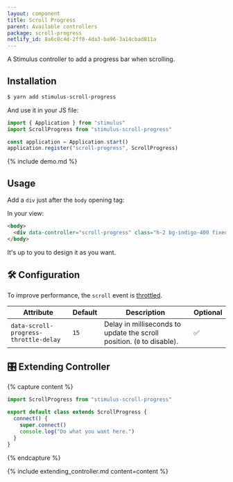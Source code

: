 ```yaml
---
layout: component
title: Scroll Progress
parent: Available controllers
package: scroll-progress
netlify_id: 8a6c0c4d-2ff0-4da3-ba96-3a14cbad811a
---
```


A Stimulus controller to add a progress bar when scrolling.

## Installation

```bash
$ yarn add stimulus-scroll-progress
```

And use it in your JS file:
```js
import { Application } from "stimulus"
import ScrollProgress from "stimulus-scroll-progress"

const application = Application.start()
application.register("scroll-progress", ScrollProgress)
```

{% include demo.md %}

## Usage

Add a `div` just after the `body` opening tag:

In your view:
```html
<body>
  <div data-controller="scroll-progress" class="h-2 bg-indigo-400 fixed top-0"></div>
</body>
```

It's up to you to design it as you want.

## 🛠 Configuration

To improve performance, the `scroll` event is [throttled](https://lodash.com/docs/4.17.15#throttle).

| Attribute | Default | Description | Optional |
| --------- | ------- | ----------- | -------- |
| `data-scroll-progress-throttle-delay` | `15` | Delay in milliseconds to update the scroll position. (`0` to disable). | ✅ |

## 🎛 Extending Controller

{% capture content %}
```js
import ScrollProgress from "stimulus-scroll-progress"

export default class extends ScrollProgress {
  connect() {
    super.connect()
    console.log("Do what you want here.")
  }
}
```
{% endcapture %}

{% include extending_controller.md content=content %}

